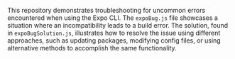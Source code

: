 This repository demonstrates troubleshooting for uncommon errors encountered when using the Expo CLI.  The `expoBug.js` file showcases a situation where an incompatibility leads to a build error. The solution, found in `expoBugSolution.js`, illustrates how to resolve the issue using different approaches, such as updating packages, modifying config files, or using alternative methods to accomplish the same functionality.
